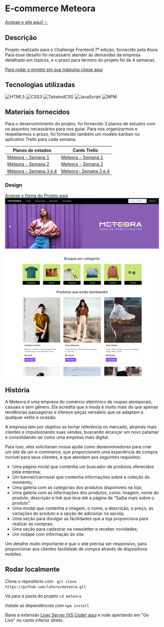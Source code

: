 # E-commerce Meteora
[Acesse o site aqui! ✨](https://luhoro.github.io/meteora/)


## Descrição
Projeto realizado para o Challenge Frontend 7ª edição, fornecido pela Alura. Para esse desafio foi necessário atender às demandas da empresa detalhado em tópicos, e o prazo para término do projeto foi de 4 semanas.

[Para rodar o projeto em sua máquina clique aqui](#rodar-localmente)

## Tecnologias utilizadas
![HTML5](https://img.shields.io/badge/html5-%23E34F26.svg?style=for-the-badge&logo=html5&logoColor=white)
![CSS3](https://img.shields.io/badge/css3-%231572B6.svg?style=for-the-badge&logo=css3&logoColor=white)
![TailwindCSS](https://img.shields.io/badge/tailwindcss-%2338B2AC.svg?style=for-the-badge&logo=tailwind-css&logoColor=white)
![JavaScript](https://img.shields.io/badge/javascript-%23323330.svg?style=for-the-badge&logo=javascript&logoColor=%23F7DF1E)
![NPM](https://img.shields.io/badge/NPM-%23CB3837.svg?style=for-the-badge&logo=npm&logoColor=white)


## Materiais fornecidos
Para o desenvolvimento do projeto, foi fornecido 3 planos de estudos com os assuntos necessários para nos guiar. Para nos organizarmos e respeitarmos o prazo, foi fornecido também um modelo kanban no aplicativo Trello para cada semana.


| **Planos de estudos** | **Cards Trello** | 
| - | - |
|  [Meteora - Semana 1](https://cursos.alura.com.br/meteora-alura-challenge-semana-1-monicahillman-1684248914638-p592517?_gl=1*1re64n9*_ga*MjA3ODk5MjAyLjE2NzQ1NzM4NjY.*_ga_59FP0KYKSM*MTY4OTYyMTE2OC41MTEuMS4xNjg5NjIyOTExLjAuMC4w*_fplc*ZUZiQThXWGVQJTJGOFI3T3ZZU2lwYjc3R3BrRWFiSTd0YmlTTzclMkJVOEV6SHRqMUlkRUY1cmpWcnVmN2lOUjNzUDJ2VCUyQnlrUGhqSCUyRkdENjhCMmxJSUVPNTFBTnd3eHZBZXh2aTh6VW4zQXlCMWt4enFsbyUyQmw2QkNzdmpyUFJGQSUzRCUzRA..) | [Meteora - Semana 1](https://trello.com/b/8stNxpRc/challenge-front-end-semana-1) |
| [Meteora - Semana 2 ](https://cursos.alura.com.br/meteora-alura-challenge-semana-2-monicahillman-1684248986060-p592519?_gl=1*lb2l87*_ga*MjA3ODk5MjAyLjE2NzQ1NzM4NjY.*_ga_59FP0KYKSM*MTY4OTYyMTE2OC41MTEuMS4xNjg5NjIyOTExLjAuMC4w*_fplc*ZUZiQThXWGVQJTJGOFI3T3ZZU2lwYjc3R3BrRWFiSTd0YmlTTzclMkJVOEV6SHRqMUlkRUY1cmpWcnVmN2lOUjNzUDJ2VCUyQnlrUGhqSCUyRkdENjhCMmxJSUVPNTFBTnd3eHZBZXh2aTh6VW4zQXlCMWt4enFsbyUyQmw2QkNzdmpyUFJGQSUzRCUzRA..) | [Meteora - Semana 2](https://trello.com/b/7RIfsNFO/challenge-front-end-semana-2) |
| [Meteora - Semana 3 e 4](https://cursos.alura.com.br/meteora-alura-challenge-semana-3-e-4-monicahillman-1684249122472-p592524?_gl=1*lb2l87*_ga*MjA3ODk5MjAyLjE2NzQ1NzM4NjY.*_ga_59FP0KYKSM*MTY4OTYyMTE2OC41MTEuMS4xNjg5NjIyOTExLjAuMC4w*_fplc*ZUZiQThXWGVQJTJGOFI3T3ZZU2lwYjc3R3BrRWFiSTd0YmlTTzclMkJVOEV6SHRqMUlkRUY1cmpWcnVmN2lOUjNzUDJ2VCUyQnlrUGhqSCUyRkdENjhCMmxJSUVPNTFBTnd3eHZBZXh2aTh6VW4zQXlCMWt4enFsbyUyQmw2QkNzdmpyUFJGQSUzRCUzRA..) |  [Meteora- Semana 3 e 4](https://trello.com/b/0Lneryvl/challenge-front-end-semanas-3-e-4) |


### Design
[Acesse o figma do Projeto aqui](https://www.figma.com/file/2TLgt8UjsWUViWlmpXu5Fz/Challenge-Front-end-%7C-Loja-Meteora?type=design&node-id=2386-3188&mode=design&t=bpa8eE2IWC8XAD9Q-0)
![Imagem figma](src/images/figma.png)


## História
A Meteora é uma empresa do comércio eletrônico de roupas atemporais, casuais e sem gênero. Ela acredita que a moda é muito mais do que apenas tendências passageiras e oferece peças versáteis que se adaptam a qualquer estilo e ocasião.

A empresa tem por objetivo se tornar referência no mercado, atraindo mais clientes e impulsionando suas vendas, buscando alcançar um novo patamar e consolidando-se como uma empresa mais digital.

Para isso, eles solicitaram nossa ajuda como desenvolvedores para criar um site de um e-commerce, que proporcionem uma experiência de compra incrível para seus clientes, e que atendam aos seguintes requisitos:

- Uma página inicial que contenha um buscador de produtos oferecidos pela empresa;
- Um banner/carrossel que contenha informações sobre a coleção do momento;
- Uma galeria com as categorias dos produtos disponíveis na loja;
- Uma galeria com as informações dos produtos, como: imagem, nome do produto, descrição e link que leva até a página de “Saiba mais sobre o produto”.
- Uma modal que contenha a imagem, o nome, a descrição, o preço, as variações do produto e a opção de adicionar na sacola;
- Uma seção para divulgar as facilidades que a loja proporciona para realizar as compras;
- Uma seção para cadastrar na newsletter e receber novidades;
- Um rodapé com informação do site.


Um detalhe muito importante é que o site precisa ser responsivo, para proporcionar aos clientes facilidade de compra através de dispositivos mobiles.

## Rodar localmente
Clone o repositório com
``` git clone https://github.com/luhoro/meteora.git```

Vá para a pasta do projeto
``` cd meteora  ```

Instale as dependências com
``` npm install  ```

Baixe a extensão [Liver Server (VS Code) aqui](https://marketplace.visualstudio.com/items?itemName=ritwickdey.LiveServer)
e rode apertando em "Go Live" no canto inferior direto.
